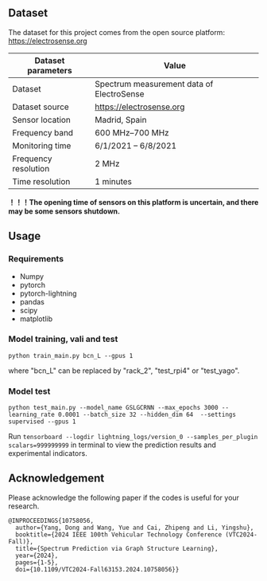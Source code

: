 ## Dataset
The dataset for this project comes from the open source platform: https://electrosense.org

| Dataset parameters            | Value                                    |
|-------------------------------|------------------------------------------|
| Dataset                       | Spectrum measurement data of ElectroSense |
| Dataset source                | https://electrosense.org                 |
| Sensor location               | Madrid, Spain                            |
| Frequency band                | 600 MHz–700 MHz                          |
| Monitoring time               | 6/1/2021 – 6/8/2021                      |
| Frequency resolution          | 2 MHz                                    |
| Time resolution               | 1 minutes                                |

**！！！The opening time of sensors on this platform is uncertain, and there may be some sensors shutdown.**

## Usage

### Requirements
- Numpy
- pytorch
- pytorch-lightning
- pandas
- scipy
- matplotlib

### Model training, vali and test
```
python train_main.py bcn_L --gpus 1
```
where "bcn_L" can be replaced by "rack_2", "test_rpi4" or "test_yago".
### Model test
```
python test_main.py --model_name GSLGCRNN --max_epochs 3000 --learning_rate 0.0001 --batch_size 32 --hidden_dim 64  --settings supervised --gpus 1
```


Run `tensorboard --logdir lightning_logs/version_0 --samples_per_plugin scalars=999999999` in terminal to view the prediction results and experimental indicators.

## Acknowledgement
Please acknowledge the following paper if the codes is useful for your research.

```
@INPROCEEDINGS{10758056,
  author={Yang, Dong and Wang, Yue and Cai, Zhipeng and Li, Yingshu},
  booktitle={2024 IEEE 100th Vehicular Technology Conference (VTC2024-Fall)}, 
  title={Spectrum Prediction via Graph Structure Learning}, 
  year={2024},
  pages={1-5},
  doi={10.1109/VTC2024-Fall63153.2024.10758056}}
  ```
